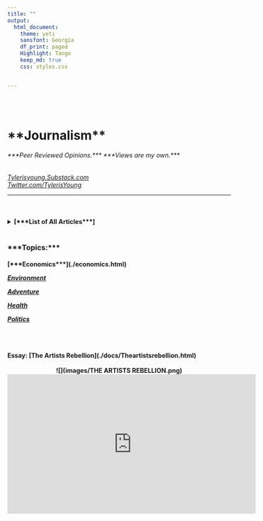 ```yaml
---
title: ""
output:
  html_document:
    theme: yeti
    sansfont: Georgia
    df_print: paged
    Highlight: Tango
    keep_md: true
    css: styles.css


---
```


<br>
<br>

<h1>**Journalism**</h1> 
<h6>
***Peer Reviewed Opinions.***  
***Views are my own.***
</h6>

*[Tylerisyoung.Substack.com](https://tylerisyoung.substack.com/?target=_blank)   
[Twitter.com/TylerisYoung](https://twitter.com/Tylerisyoung/?tagets=_blank)*  
 _________________________
 
 <br>
 <h4>
 <details><summary>[***List of All Articles***]</summary>
[ ](./n/a.html) 

Article: [Gendered and Racialized Buzzwords](./GenderedandRacializedBuzzwords.html)  

Article: [Modern Monetary Theory - Slow at first, then all at once.](./mmt.html)   

Article: [Politics, Critical Theory, and our loss of Sensemaking in 2020](./politicsandcriticaltheory.html)    

Article: [From Canada to Coos Bay, The Politics of a Pipeline](./Fromcanadatocoosbay.html) 

Article: [Distributed Idea Suppression Complex](./distributedideasuppressioncomplex.html)  

Article: [Mainstream Monitoring and Manipulation](./mainstreammonitoringandmanipulation.html)  

<br>

Story: [The REI Campaign](./thereicampaign.html)    

Story: [Cycling from Oregon to Mexico](https://www.lightheartedhumans.com/storytelling/2019/6/9/entry-003-cycling-from-oregon-to-mexico)

Story: [A Year in Ecuador](./journalism/adventure/ayearinecuador.html)

Story: [Rafting the Deschutes](https://www.lightheartedhumans.com/storytelling/2019/6/19/entry-005-rafting-the-deschutes-tyler-young)  





<!---

[*Silver*](./bitcoi.html) (Coming Soon) 

[*Uranium*](./bitcoi.html) (Coming Soon) 

[*NYSE Picks*](./bitcoi.html) (Coming Soon) 

[*Emerging Markets*](./bitcoi.html) (Coming Soon) 

[*Sharpe Ratio*](./bitcoi.html) (Coming Soon) 

[*Portfolio Construction*](./bitcoi.html) (Coming Soon) 

--->

</details>
</details>
<br> 
<h3>
***Topics:***  
 </h3>
 <h4>
[***Economics***](./economics.html)
  
[***Environment***](./Environment.html)  
  
[***Adventure***](./Adventure.html)  
  
[***Health***](./Health.html)  
  
[***Politics***](./Politics.html)  

<br>


<br>


<br>
 Essay: [The Artists Rebellion](./docs/Theartistsrebellion.html)   
<center>
 <br>
 ![](images/THE ARTISTS REBELLION.png)
 
 <br>
 <iframe width="560" height="315" src="https://www.youtube.com/embed/3Yp1ob_T7_k" title="YouTube video player" frameborder="0" allow="accelerometer; autoplay; clipboard-write; encrypted-media; gyroscope; picture-in-picture" allowfullscreen></iframe>



